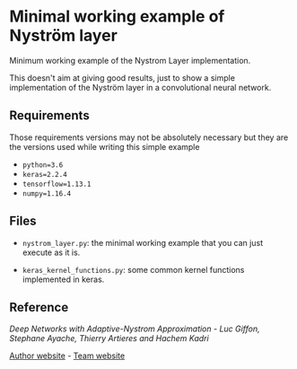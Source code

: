# Minimal working example of Nyström layer

Minimum working example of the Nystrom Layer implementation.

This doesn't aim at giving good results, just to show a simple implementation of the Nyström layer in a convolutional neural network.


## Requirements

Those requirements versions may not be absolutely necessary but they are the versions
used while writing this simple example

- `python=3.6` 
- `keras=2.2.4`
- `tensorflow=1.13.1`
- `numpy=1.16.4`

## Files

- `nystrom_layer.py`: the minimal working example that you can just execute as it is.

- `keras_kernel_functions.py`: some common kernel functions implemented in keras.

## Reference

*Deep Networks with Adaptive-Nystrom Approximation - Luc Giffon, Stephane Ayache, Thierry Artieres and Hachem Kadri*
    
[Author website](https://pageperso.lis-lab.fr/~luc.giffon/) - [Team website](https://qarma.lis-lab.fr)

